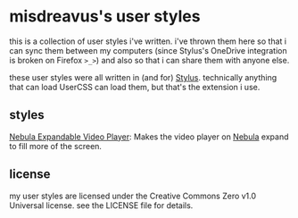 # misdreavus's user styles

this is a collection of user styles i've written. i've thrown them here so that i can sync them
between my computers (since Stylus's OneDrive integration is broken on Firefox `>_>`) and also so
that i can share them with anyone else.

these user styles were all written in (and for) [Stylus]. technically anything that can load UserCSS
can load them, but that's the extension i use.

[Stylus]: https://add0n.com/stylus.html

## styles

[Nebula Expandable Video Player][nebula-css]: Makes the video player on [Nebula] expand to fill
more of the screen.

[nebula-css]: https://raw.githubusercontent.com/QuietMisdreavus/user-styles/master/nebula.user.css
[Nebula]: https://watchnebula.com

## license

my user styles are licensed under the Creative Commons Zero v1.0 Universal license. see the LICENSE
file for details.
